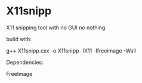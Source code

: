 # X11snipp

X11 snipping tool with no GUI no nothing

build with:

g++ X11snipp.cxx -o X11snipp -lX11 -lfreeimage -Wall


Dependencies:

FreeImage
